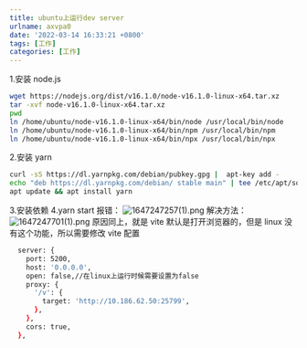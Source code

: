 ```yaml
---
title: ubuntu上运行dev server
urlname: axvpa0
date: '2022-03-14 16:33:21 +0800'
tags: [工作]
categories: [工作]
---
```


1.安装 node.js

```bash
wget https://nodejs.org/dist/v16.1.0/node-v16.1.0-linux-x64.tar.xz
tar -xvf node-v16.1.0-linux-x64.tar.xz
pwd
ln /home/ubuntu/node-v16.1.0-linux-x64/bin/node /usr/local/bin/node
ln /home/ubuntu/node-v16.1.0-linux-x64/bin/npm /usr/local/bin/npm
ln /home/ubuntu/node-v16.1.0-linux-x64/bin/npx /usr/local/bin/npx

```

2.安装 yarn

```bash
curl -sS https://dl.yarnpkg.com/debian/pubkey.gpg |  apt-key add -
echo "deb https://dl.yarnpkg.com/debian/ stable main" | tee /etc/apt/sources.list.d/yarn.list
apt update && apt install yarn
```

3.安装依赖
4.yarn start 报错：
![1647247257(1).png](https://cdn.nlark.com/yuque/0/2022/png/115484/1647247264428-974b325b-4c63-4ed0-b324-67ec76012023.png#clientId=u8858a88d-dd97-4&crop=0&crop=0&crop=1&crop=1&from=paste&height=512&id=u3c3d9a7a&margin=%5Bobject%20Object%5D&name=1647247257%281%29.png&originHeight=768&originWidth=827&originalType=binary∶=1&rotation=0&showTitle=false&size=47782&status=done&style=none&taskId=ud045349a-8c8e-4ce9-adbf-4957cdb9056&title=&width=551.3333333333334)
解决方法：
![1647247701(1).png](https://cdn.nlark.com/yuque/0/2022/png/115484/1647247708629-38528130-56e0-4bed-b94e-403f91120be3.png#clientId=u8858a88d-dd97-4&crop=0&crop=0&crop=1&crop=1&from=paste&height=428&id=ub1d651bd&margin=%5Bobject%20Object%5D&name=1647247701%281%29.png&originHeight=642&originWidth=1260&originalType=binary∶=1&rotation=0&showTitle=false&size=225803&status=done&style=none&taskId=u3c536b28-6e6c-4de0-97ed-e37ced6df97&title=&width=840)
原因同上，就是 vite 默认是打开浏览器的，但是 linux 没有这个功能，所以需要修改 vite 配置

```bash
  server: {
    port: 5200,
    host: '0.0.0.0',
    open: false,//在linux上运行时候需要设置为false
    proxy: {
      '/v': {
        target: 'http://10.186.62.50:25799',
      },
    },
    cors: true,
  },
```
